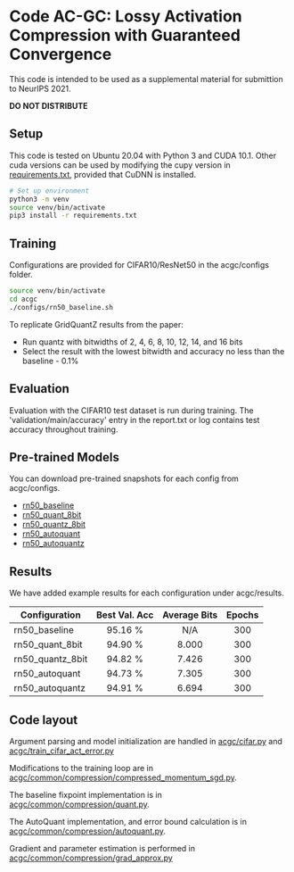 # Code AC-GC: Lossy Activation Compression with Guaranteed Convergence
This code is intended to be used as a supplemental material for submittion to NeurIPS 2021.

**DO NOT DISTRIBUTE**

## Setup
This code is tested on Ubuntu 20.04 with Python 3 and CUDA 10.1. 
Other cuda versions can be used by modifying the cupy version in [requirements.txt](requirements.txt), provided that CuDNN is installed.

```bash
# Set up environment
python3 -m venv
source venv/bin/activate
pip3 install -r requirements.txt
```

## Training
Configurations are provided for CIFAR10/ResNet50 in the acgc/configs folder. 

```bash
source venv/bin/activate
cd acgc
./configs/rn50_baseline.sh
```

To replicate GridQuantZ results from the paper:
* Run quantz with bitwidths of 2, 4, 6, 8, 10, 12, 14, and 16 bits
* Select the result with the lowest bitwidth and accuracy no less than the baseline - 0.1%

## Evaluation
Evaluation with the CIFAR10 test dataset is run during training. 
The 'validation/main/accuracy' entry in the report.txt or log contains test accuracy throughout training.

## Pre-trained Models
You can download pre-trained snapshots for each config from acgc/configs.
* [rn50_baseline](https://drive.google.com/file/d/1gYqiHqgowgNAekgA4InUbrD_ROvAU_Ku/view?usp=sharing)
* [rn50_quant_8bit](https://drive.google.com/file/d/1_7u6xvplYWW-34OSvgCuvApXbtDsVYmr/view?usp=sharing)
* [rn50_quantz_8bit](https://drive.google.com/file/d/1GOCfsca3qzEd-ICsTpgrFUNvTKJhmB3h/view?usp=sharing)
* [rn50_autoquant](https://drive.google.com/file/d/1P-FJgcUHvrVGsUzPMK2QgSX7-cYx9sm1/view?usp=sharing)
* [rn50_autoquantz](https://drive.google.com/file/d/1IqSkcNaEEt7ThpyypOuSHvQDmAWhiuHZ/view?usp=sharing)

## Results
We have added example results for each configuration under acgc/results.

| Configuration    | Best Val. Acc     | Average Bits | Epochs |
|------------------|:-----------------:|:------------:|:------:|
| rn50_baseline    |  95.16 %          |  N/A         | 300    |
| rn50_quant_8bit  |  94.90 %          |  8.000       | 300    |
| rn50_quantz_8bit |  94.82 %          |  7.426       | 300    |
| rn50_autoquant   |  94.73 %          |  7.305       | 300    |
| rn50_autoquantz  |  94.91 %          |  6.694       | 300    |

## Code layout
Argument parsing and model initialization are handled in [acgc/cifar.py](acgc/cifar.py) and [acgc/train_cifar_act_error.py](acgc/train_cifar_act_error.py)

Modifications to the training loop are in [acgc/common/compression/compressed_momentum_sgd.py](acgc/common/compression/compressed_momentum_sgd.py).

The baseline fixpoint implementation is in [acgc/common/compression/quant.py](acgc/common/compression/quant.py).

The AutoQuant implementation, and error bound calculation is in [acgc/common/compression/autoquant.py](acgc/common/compression/autoquant.py).

Gradient and parameter estimation is performed in [acgc/common/compression/grad_approx.py](acgc/common/compression/grad_approx.py)


